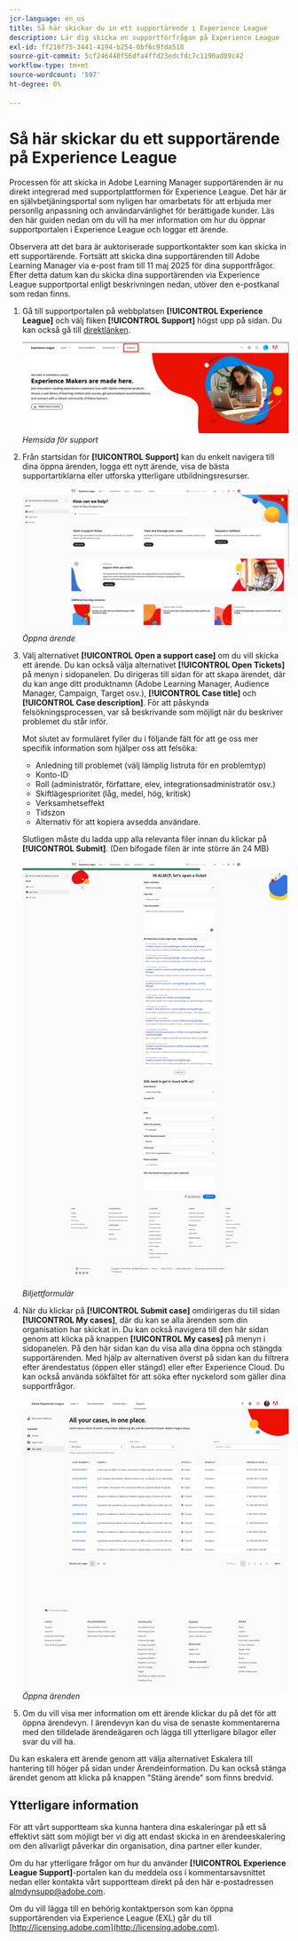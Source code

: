 ```yaml
---
jcr-language: en_us
title: Så här skickar du in ett supportärende i Experience League
description: Lär dig skicka en supportförfrågan på Experience League
exl-id: ff216f75-3441-4194-b254-0bf6c9fda518
source-git-commit: 5cf246440f56dfa4ffd23edcfdc7c1190ad89c42
workflow-type: tm+mt
source-wordcount: '597'
ht-degree: 0%

---
```


# Så här skickar du ett supportärende på Experience League

Processen för att skicka in Adobe Learning Manager supportärenden är nu direkt integrerad med supportplattformen för Experience League. Det här är en självbetjäningsportal som nyligen har omarbetats för att erbjuda mer personlig anpassning och användarvänlighet för berättigade kunder. Läs den här guiden nedan om du vill ha mer information om hur du öppnar supportportalen i Experience League och loggar ett ärende.

Observera att det bara är auktoriserade supportkontakter som kan skicka in ett supportärende. Fortsätt att skicka dina supportärenden till Adobe Learning Manager via e-post fram till 11 maj 2025 för dina supportfrågor. Efter detta datum kan du skicka dina supportärenden via Experience League supportportal enligt beskrivningen nedan, utöver den e-postkanal som redan finns.

1. Gå till supportportalen på webbplatsen **[!UICONTROL Experience League]** och välj fliken **[!UICONTROL Support]** högst upp på sidan. Du kan också gå till [direktlänken](https://experienceleague.adobe.com/home?lang=sv-SE#support).

   ![](assets/support.png)
   _Hemsida för support_

2. Från startsidan för **[!UICONTROL Support]** kan du enkelt navigera till dina öppna ärenden, logga ett nytt ärende, visa de bästa supportartiklarna eller utforska ytterligare utbildningsresurser.

   ![](assets/open-ticket.png)
   _Öppna ärende_

3. Välj alternativet **[!UICONTROL Open a support case]** om du vill skicka ett ärende. Du kan också välja alternativet **[!UICONTROL Open Tickets]** på menyn i sidopanelen. Du dirigeras till sidan för att skapa ärendet, där du kan ange ditt produktnamn (Adobe Learning Manager, Audience Manager, Campaign, Target osv.), **[!UICONTROL Case title]** och **[!UICONTROL Case description]**. För att påskynda felsökningsprocessen, var så beskrivande som möjligt när du beskriver problemet du står inför.

   Mot slutet av formuläret fyller du i följande fält för att ge oss mer specifik information som hjälper oss att felsöka:

   * Anledning till problemet (välj lämplig listruta för en problemtyp)
   * Konto-ID
   * Roll (administratör, författare, elev, integrationsadministratör osv.)
   * Skiftlägesprioritet (låg, medel, hög, kritisk)
   * Verksamhetseffekt
   * Tidszon
   * Alternativ för att kopiera avsedda användare.

   Slutligen måste du ladda upp alla relevanta filer innan du klickar på **[!UICONTROL Submit]**. (Den bifogade filen är inte större än 24 MB)

   ![](assets/ticket-form.png)
   _Biljettformulär_

4. När du klickar på **[!UICONTROL Submit case]** omdirigeras du till sidan **[!UICONTROL My cases]**, där du kan se alla ärenden som din organisation har skickat in. Du kan också navigera till den här sidan genom att klicka på knappen **[!UICONTROL My cases]** på menyn i sidopanelen. På den här sidan kan du visa alla dina öppna och stängda supportärenden. Med hjälp av alternativen överst på sidan kan du filtrera efter ärendestatus (öppen eller stängd) eller efter Experience Cloud. Du kan också använda sökfältet för att söka efter nyckelord som gäller dina supportfrågor.

   ![](assets/open-cases.png)
   _Öppna ärenden_

5. Om du vill visa mer information om ett ärende klickar du på det för att öppna ärendevyn. I ärendevyn kan du visa de senaste kommentarerna med den tilldelade ärendeägaren och lägga till ytterligare bilagor eller svar du vill ha.

Du kan eskalera ett ärende genom att välja alternativet Eskalera till hantering till höger på sidan under Ärendeinformation. Du kan också stänga ärendet genom att klicka på knappen &quot;Stäng ärende&quot; som finns bredvid.

## Ytterligare information

För att vårt supportteam ska kunna hantera dina eskaleringar på ett så effektivt sätt som möjligt ber vi dig att endast skicka in en ärendeeskalering om den allvarligt påverkar din organisation, dina partner eller kunder.

Om du har ytterligare frågor om hur du använder **[!UICONTROL Experience League Support]**-portalen kan du meddela oss i kommentarsavsnittet nedan eller kontakta vårt supportteam direkt på den här e-postadressen [almdynsupp@adobe.com](mailto:almdynsupp@adobe.com).

Om du vill lägga till en behörig kontaktperson som kan öppna supportärenden via Experience League (EXL) går du till [http://licensing.adobe.com](http://licensing.adobe.com).

